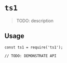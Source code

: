 # `ts1`

> TODO: description

## Usage

```
const ts1 = require('ts1');

// TODO: DEMONSTRATE API
```
